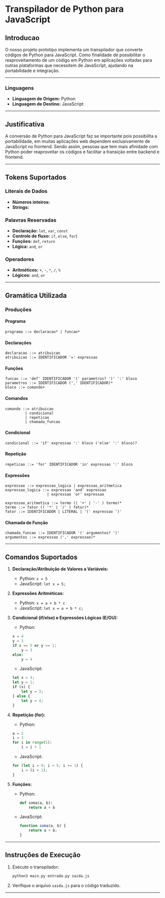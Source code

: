# Transpilador de Python para JavaScript

## Introducao

O nosso projeto prototipo implementa um transpilador que converte códigos de Python para JavaScript. Como finalidade de possibilitar o reaproveitamento de um código em Python em aplicações voltadas para outras plataformas que necessitem de JavaScript, ajudando na portabilidade e integração.

---

### Linguagens

- **Linguagem de Origem:** Python
- **Linguagem de Destino:** JavaScript

---

## Justificativa

A conversão de Python para JavaScript faz se importante pois possibilita a portabilidade, em muitas aplicações web dependem exclusivamente de JavaScript no frontend. Sendo assim, pessoas que tem mais afinidade com Python poder reaproveitar os códigos e facilitar a transição entre backend e frontend.

---

## Tokens Suportados

### Literais de Dados

- **Números inteiros:** 
- **Strings:**

### Palavras Reservadas

- **Declaração:** `let`, `var`, `const` 
- **Controle de fluxo:** `if`, `else`, `for`)
- **Funções:** `def`, `return`
- **Lógica:** `and`, `or`

### Operadores

- **Aritméticos:** `+`, `-`, `*`, `/`, `%`
- **Lógicos:** `and`, `or`

---

## Gramática Utilizada

### Produções

#### Programa

```
programa ::= declaracao* | funcao*
```

#### Declarações

```
declaracao ::= atribuicao
atribuicao ::= IDENTIFICADOR '=' expressao
```

#### Funções

```
funcao ::= 'def' IDENTIFICADOR '(' parametros? ')' ':' bloco
parametros ::= IDENTIFICADOR (',' IDENTIFICADOR)*
bloco ::= comando+
```

#### Comandos

```
comando ::= atribuicao
         | condicional
         | repeticao
         | chamada_funcao
```

#### Condicional

```
condicional ::= 'if' expressao ':' bloco ('else' ':' bloco)?
```

#### Repetição

```
repeticao ::= 'for' IDENTIFICADOR 'in' expressao ':' bloco

```

#### Expressões

```
expressao ::= expressao_logica | expressao_aritmetica
expressao_logica ::= expressao 'and' expressao
                   | expressao 'or' expressao

expressao_aritmetica ::= termo (( '+' | '-' ) termo)*
termo ::= fator (( '*' | '/' ) fator)*
fator ::= IDENTIFICADOR | LITERAL | '(' expressao ')'
```

#### Chamada de Função

```
chamada_funcao ::= IDENTIFICADOR '(' argumentos? ')'
argumentos ::= expressao (',' expressao)*
```

---

## Comandos Suportados

1. **Declaração/Atribuição de Valores a Variáveis:**

   - Python: `x = 5`
   - JavaScript: `let x = 5;`

2. **Expressões Aritméticas:**

   - Python: `x = a + b * c`
   - JavaScript: `let x = a + b * c;`

3. **Condicional (if/else) e Expressões Lógicas (E/OU):**

   - Python:
    ```python
    x = 4
    y = 1
    if x == 5 or y == 1:
        y = 3
    else:
        y = 4
    ```
   - JavaScript:
    ```javascript
    let x = 4;
    let y = 1;
    if (x) {
        let y = 3;
    } else {
        let y = 4;
    }
    ```

4. **Repetição (for):**

   - Python:
    ```python
    a = 2
    i = 1
    for i in range(5):
        i = i + 1
    ```
   - JavaScript:
    ```javascript
    for (let i = 0; i < 5; i += 1) {
        i = (i + 1);
    }
    ```

5. **Funções:**

   - Python:
     ```python
     def soma(a, b):
         return a + b
     ```
   - JavaScript:
     ```javascript
     function soma(a, b) {
         return a + b;
     }
     ```

---

## Instruções de Execução


1. Execute o transpilador:

   ```bash
   python3 main.py entrada.py saida.js
   ```

2. Verifique o arquivo `saida.js` para o código traduzido.

---

